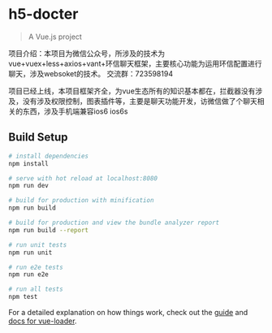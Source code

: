 # h5-docter

> A Vue.js project

项目介绍：本项目为微信公众号，所涉及的技术为  vue+vuex+less+axios+vant+环信聊天框架，主要核心功能为运用环信配置进行聊天，涉及websoket的技术。
交流群：723598194 

项目已经上线，本项目框架齐全，为vue生态所有的知识基本都在，拦截器没有涉及，没有涉及权限控制，图表插件等，主要是聊天功能开发，访微信做了个聊天相关的东西，涉及手机端兼容ios6 ios6s 

## Build Setup

``` bash
# install dependencies
npm install

# serve with hot reload at localhost:8080
npm run dev

# build for production with minification
npm run build

# build for production and view the bundle analyzer report
npm run build --report

# run unit tests
npm run unit

# run e2e tests
npm run e2e

# run all tests
npm test
```

For a detailed explanation on how things work, check out the [guide](http://vuejs-templates.github.io/webpack/) and [docs for vue-loader](http://vuejs.github.io/vue-loader).
